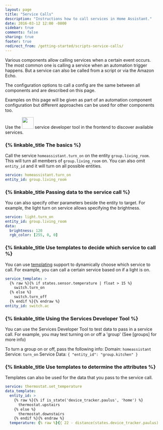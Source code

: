 ```yaml
---
layout: page
title: "Service Calls"
description: "Instructions how to call services in Home Assistant."
date: 2016-03-12 12:00 -0800
sidebar: true
comments: false
sharing: true
footer: true
redirect_from: /getting-started/scripts-service-calls/
---
```


Various components allow calling services when a certain event occurs. The most common one is calling a service when an automation trigger happens. But a service can also be called from a script or via the Amazon Echo.

The configuration options to call a config are the same between all components and are described on this page.

Examples on this page will be given as part of an automation component configuration but different approaches can be used for other components too.

<p class='note'>
Use the <img src='/images/screenshots/developer-tool-services-icon.png' class='no-shadow' height='38' /> service developer tool in the frontend to discover available services.
</p>

### {% linkable_title The basics %}

Call the service `homeassistant.turn_on` on the entity `group.living_room`. This will turn all members of `group.living_room` on. You can also omit `entity_id` and it will turn on all possible entities.

```yaml
service: homeassistant.turn_on
entity_id: group.living_room
```

### {% linkable_title Passing data to the service call %}

You can also specify other parameters beside the entity to target. For example, the light turn on service allows specifying the brightness.

```yaml
service: light.turn_on
entity_id: group.living_room
data:
  brightness: 120
  rgb_color: [255, 0, 0]
```

### {% linkable_title Use templates to decide which service to call %}

You can use [templating] support to dynamically choose which service to call. For example, you can call a certain service based on if a light is on.

```yaml
service_template: >
  {% raw %}{% if states.sensor.temperature | float > 15 %}
    switch.turn_on
  {% else %}
    switch.turn_off
  {% endif %}{% endraw %}
entity_id: switch.ac
```

### {% linkable_title Using the Services Developer Tool %}

You can use the Services Developer Tool to test data to pass in a service call.
For example, you may test turning on or off a 'group' (See [groups] for more info)

To turn a group on or off, pass the following info:
Domain: `homeassistant`
Service: `turn_on`
Service Data: `{ "entity_id": "group.kitchen" }`


### {% linkable_title Use templates to determine the attributes %}

Templates can also be used for the data that you pass to the service call.

```yaml
service: thermostat.set_temperature
data_template:
  entity_id: >
    {% raw %}{% if is_state('device_tracker.paulus', 'home') %}
      thermostat.upstairs
    {% else %}
      thermostat.downstairs
    {% endif %}{% endraw %}
  temperature: {% raw %}{{ 22 - distance(states.device_tracker.paulus) }}{% endraw %}
```

[templating]: /topics/templating/
